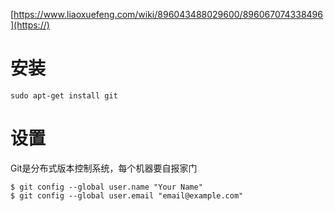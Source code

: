 [https://www.liaoxuefeng.com/wiki/896043488029600/896067074338496](https://)

# 安装

```
sudo apt-get install git
```

# 设置

Git是分布式版本控制系统，每个机器要自报家门

```
$ git config --global user.name "Your Name"
$ git config --global user.email "email@example.com"
```